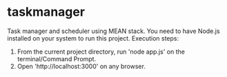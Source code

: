 # taskmanager
Task manager and scheduler using MEAN stack.
You need to have Node.js installed on your system to run this project.
Execution steps:
1) From the current project directory, run 'node app.js' on the terminal/Command Prompt.
2) Open 'http://localhost:3000' on any browser.
